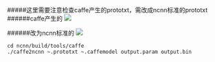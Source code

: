 #####这里需要注意检查caffe产生的prototxt，需改成ncnn标准的prototxt
######caffe产生的
![](https://picbed-xunxun.oss-cn-shanghai.aliyuncs.com/clipboard2.png)

######改为ncnn标准的
![](https://picbed-xunxun.oss-cn-shanghai.aliyuncs.com/clipboard.png)


```
cd ncnn/build/tools/caffe
./caffe2ncnn ~.prototxt ~.caffemodel output.param output.bin
```